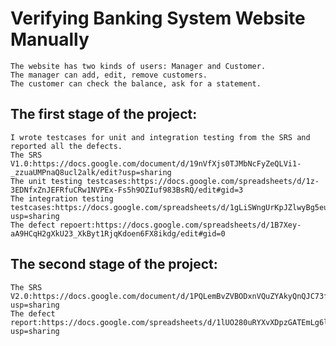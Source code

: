 # Verifying Banking System Website Manually
    The website has two kinds of users: Manager and Customer.
    The manager can add, edit, remove customers.
    The customer can check the balance, ask for a statement.
## The first stage of the project:
    I wrote testcases for unit and integration testing from the SRS and reported all the defects.
    The SRS V1.0:https://docs.google.com/document/d/19nVfXjs0TJMbNcFyZeQLVi1-_zzuaUMPnaQ8ucl2alk/edit?usp=sharing
    The unit testing testcases:https://docs.google.com/spreadsheets/d/1z-3EDNfxZnJEFRfuCRw1NVPEx-Fs5h9OZIuf983BsRQ/edit#gid=3
    The integration testing testcases:https://docs.google.com/spreadsheets/d/1gLiSWngUrKpJZlwyBg5euC1kpHUB4YN3xqXnMPgT82I/edit?usp=sharing
    The defect repoert:https://docs.google.com/spreadsheets/d/1B7Xey-aA9HCqH2gXkU23_XkByt1RjqKdoen6FX8ikdg/edit#gid=0
## The second stage of the project:
    The SRS V2.0:https://docs.google.com/document/d/1PQLemBvZVBODxnVQuZYAkyQnQJC73fPbTpR4WobCfzA/edit?usp=sharing
    The defect report:https://docs.google.com/spreadsheets/d/1lUO280uRYXvXDpzGATEmLg6lgZ6Ou3oeQ93ZDBfUOvQ/edit?usp=sharing
